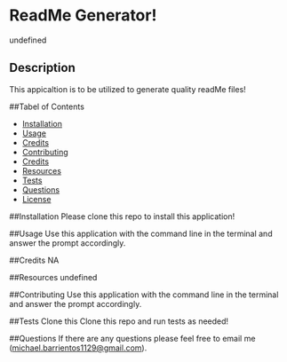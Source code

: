 # ReadMe Generator!
undefined
## Description
This appicaltion is to be utilized to generate quality readMe files!

##Tabel of Contents
- [Installation](#installation)
- [Usage](#usage)
- [Credits](#credits)
- [Contributing](#contributing)
- [Credits](#credits)
- [Resources](#resources)
- [Tests](#tests)
- [Questions](#questions)
- [License](#license)

##Installation
Please clone this repo to install this application!

##Usage
Use this application with the command line in the terminal and answer the prompt accordingly.

##Credits
NA

##Resources
undefined

##Contributing
Use this application with the command line in the terminal and answer the prompt accordingly.

##Tests
Clone this Clone this repo and run tests as needed!

##Questions
If there are any questions please feel free to email me (michael.barrientos1129@gmail.com).


